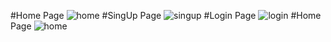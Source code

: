 #Home Page
![home](https://github.com/DHARUNSURYA/Django-Login-Singup-Page-With-MySQL/assets/121680349/fb9a6f6a-515a-421b-bec9-9ba4dadc6f2e)
#SingUp Page
![singup](https://github.com/DHARUNSURYA/Django-Login-Singup-Page-With-MySQL/assets/121680349/cebc97bc-e019-4518-9490-5a00b7734795)
#Login Page
![login](https://github.com/DHARUNSURYA/Django-Login-Singup-Page-With-MySQL/assets/121680349/5abe1424-2fd7-42b8-a517-a8e9a063e925)
#Home Page
![home](https://github.com/DHARUNSURYA/Django-Login-Singup-Page-With-MySQL/assets/121680349/fb9a6f6a-515a-421b-bec9-9ba4dadc6f2e)

